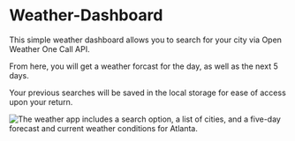 # Weather-Dashboard

This simple weather dashboard allows you to search for your city via Open Weather One Call API. 

From here, you will get a weather forcast for the day, as well as the next 5 days. 

Your previous searches will be saved in the local storage for ease of access upon your return. 

![The weather app includes a search option, a list of cities, and a five-day forecast and current weather conditions for Atlanta.](./Assets/06-server-side-apis-homework-demo.png)

